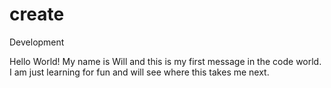 # create
Development 

Hello World!
My name is Will and this is my first message in the code world. I am just learning for fun and will see where this takes me next.
